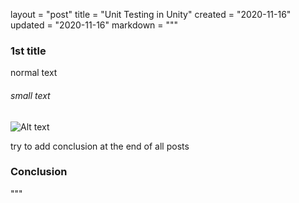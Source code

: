 layout = "post"
title = "Unit Testing in Unity"
created = "2020-11-16"
updated = "2020-11-16"
markdown = """
### 1st title
normal text
###### small text

![Alt text](/assets/2013/boids_simulation.png)

try to add conclusion at the end of all posts
### Conclusion
"""
